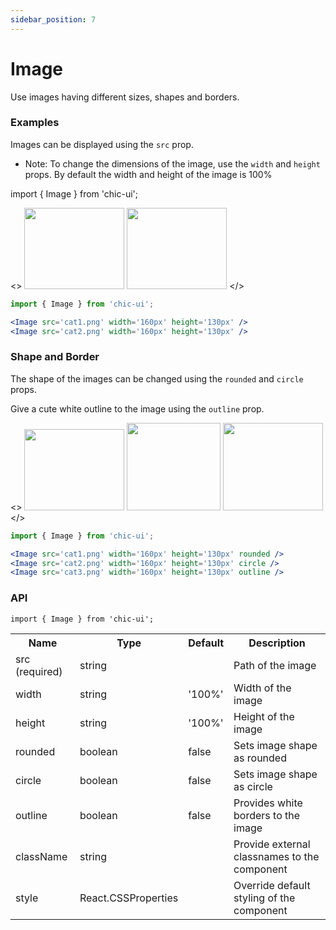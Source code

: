 ```yaml
---
sidebar_position: 7
---
```


# Image

Use images having different sizes, shapes and borders.

### Examples

Images can be displayed using the `src` prop.

- Note: To change the dimensions of the image, use the `width` and `height` props. By default the width and height of the image is 100%

import { Image } from 'chic-ui';

<>
<Image className='single' src='https://encrypted-tbn0.gstatic.com/images?q=tbn:ANd9GcSZNO3U161Gmfn4tpmvDt3j-5wQlY4CsKulAw&usqp=CAU' width='160px' height='130px' />
<Image className='single' src='https://wallpaperaccess.com/full/32048.jpg' width='160px' height='130px' />
</>

```jsx
import { Image } from 'chic-ui';

<Image src='cat1.png' width='160px' height='130px' />
<Image src='cat2.png' width='160px' height='130px' />
```

### Shape and Border

The shape of the images can be changed using the `rounded` and `circle` props.

Give a cute white outline to the image using the `outline` prop.

<>
<Image className='single' src='https://encrypted-tbn0.gstatic.com/images?q=tbn:ANd9GcSZNO3U161Gmfn4tpmvDt3j-5wQlY4CsKulAw&usqp=CAU' width='160px' height='130px' rounded />
<Image className='single' src='https://wallpaperaccess.com/full/235592.jpg' width='150px' height='140px' circle />
<Image className='single' src='https://wallpaperaccess.com/full/32048.jpg' width='160px' height='140px' outline />
</>

```jsx
import { Image } from 'chic-ui';

<Image src='cat1.png' width='160px' height='130px' rounded />
<Image src='cat2.png' width='160px' height='130px' circle />
<Image src='cat3.png' width='160px' height='130px' outline />
```

### API

```
import { Image } from 'chic-ui';
```

<table>
  <tr>
     <th>Name</th>
     <th>Type</th>
     <th>Default</th>
     <th>Description</th>
  </tr>
  <tr>
    <td>src (required)</td>
    <td>string</td>
    <td></td>
    <td>Path of the image</td>
  </tr>
  <tr>
    <td>width</td>
    <td>string</td>
    <td>'100%'</td>
    <td>Width of the image</td>
  </tr>
  <tr>
    <td>height</td>
    <td>string</td>
    <td>'100%'</td>
    <td>Height of the image</td>
  </tr>
  <tr>
    <td>rounded</td>
    <td>boolean</td>
    <td>false</td>
    <td>Sets image shape as rounded</td>
  </tr>
   <tr>
    <td>circle</td>
    <td>boolean</td>
    <td>false</td>
    <td>Sets image shape as circle</td>
  </tr>
   <tr>
    <td>outline</td>
    <td>boolean</td>
    <td>false</td>
    <td>Provides white borders to the image</td>
  </tr>
   <tr>
    <td>className</td>
    <td>string</td>
    <td></td>
    <td>Provide external classnames to the component</td>
  </tr>
  <tr>
    <td>style</td>
    <td>React.CSSProperties</td>
    <td></td>
    <td>Override default styling of the component</td>
  </tr>
</table>
